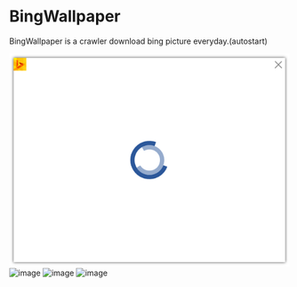 # BingWallpaper
BingWallpaper is a crawler download bing picture everyday.(autostart)

 ![image](https://github.com/windowsyuli/BingWallpaper/blob/master/p0.png)
  ![image](https://github.com/windowsyuli/BingWallpaper/blob/master/P1.png)
   ![image](https://github.com/windowsyuli/BingWallpaper/blob/master/p2.png)
    ![image](https://github.com/windowsyuli/BingWallpaper/blob/master/p3.png)
